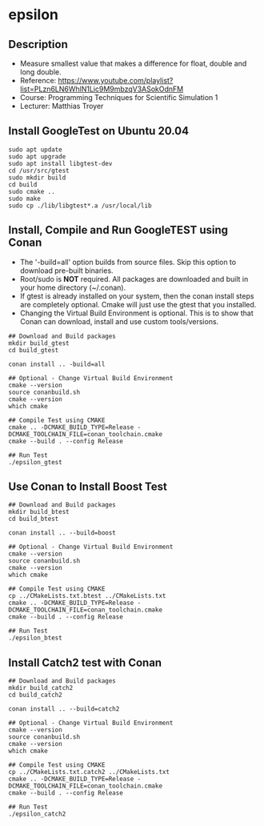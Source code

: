 epsilon
=======

Description
-----------
* Measure smallest value that makes a difference for float, double and long double.
* Reference: https://www.youtube.com/playlist?list=PLzn6LN6WhlN1Lic9M9mbzqV3ASokOdnFM
* Course: Programming Techniques for Scientific Simulation 1
* Lecturer: Matthias Troyer

Install GoogleTest on Ubuntu 20.04
----------------------------------

```
sudo apt update
sudo apt upgrade
sudo apt install libgtest-dev
cd /usr/src/gtest
sudo mkdir build
cd build
sudo cmake ..
sudo make
sudo cp ./lib/libgtest*.a /usr/local/lib
```

Install, Compile and Run GoogleTEST using Conan
------------------------------------------

* The '-build=all' option builds from source files. Skip this option to download
  pre-built binaries.
* Root/sudo is **NOT** required. All packages are downloaded and built in your 
  home directory (~/.conan).
* If gtest is already installed on your system, then the conan install steps are 
  completely optional. Cmake will just use the gtest that you installed.
* Changing the Virtual Build Environment is optional. This is to show that Conan
  can download, install and use custom tools/versions.

```
## Download and Build packages
mkdir build_gtest
cd build_gtest

conan install .. -build=all

## Optional - Change Virtual Build Environment
cmake --version
source conanbuild.sh
cmake --version
which cmake

## Compile Test using CMAKE
cmake .. -DCMAKE_BUILD_TYPE=Release -DCMAKE_TOOLCHAIN_FILE=conan_toolchain.cmake
cmake --build . --config Release

## Run Test
./epsilon_gtest
```

Use Conan to Install Boost Test
-------------------------------

```
## Download and Build packages
mkdir build_btest
cd build_btest

conan install .. --build=boost

## Optional - Change Virtual Build Environment
cmake --version
source conanbuild.sh
cmake --version
which cmake

## Compile Test using CMAKE
cp ../CMakeLists.txt.btest ../CMakeLists.txt
cmake .. -DCMAKE_BUILD_TYPE=Release -DCMAKE_TOOLCHAIN_FILE=conan_toolchain.cmake
cmake --build . --config Release

## Run Test
./epsilon_btest

```


Install Catch2 test with Conan
--------------------------------------

```
## Download and Build packages
mkdir build_catch2
cd build_catch2

conan install .. --build=catch2

## Optional - Change Virtual Build Environment
cmake --version
source conanbuild.sh
cmake --version
which cmake

## Compile Test using CMAKE
cp ../CMakeLists.txt.catch2 ../CMakeLists.txt
cmake .. -DCMAKE_BUILD_TYPE=Release -DCMAKE_TOOLCHAIN_FILE=conan_toolchain.cmake
cmake --build . --config Release

## Run Test
./epsilon_catch2

```


